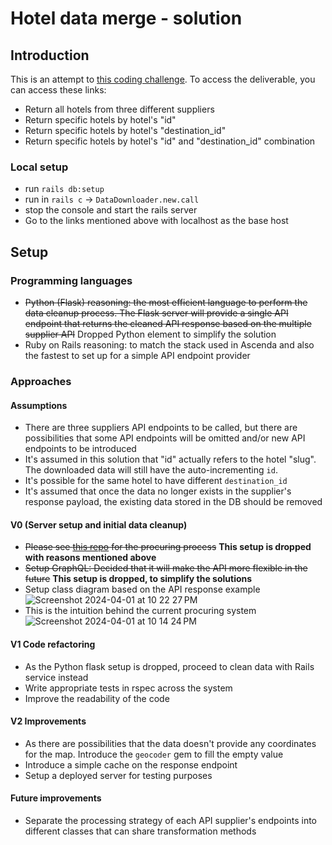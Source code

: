 # Hotel data merge - solution

## Introduction

This is an attempt to [this coding challenge](https://kitt.lewagon.com/db/123650). To access the deliverable, you can access these links:

- Return all hotels from three different suppliers
- Return specific hotels by hotel's "id"
- Return specific hotels by hotel's "destination_id"
- Return specific hotels by hotel's "id" and "destination_id" combination

### Local setup 

- run `rails db:setup`
- run in `rails c` -> `DataDownloader.new.call`
- stop the console and start the rails server
- Go to the links mentioned above with localhost as the base host

## Setup

### Programming languages

- ~~Python (Flask)
  reasoning: the most efficient language to perform the data cleanup process. The Flask server will provide a single API endpoint that returns the cleaned API response based on the multiple supplier API~~
  Dropped Python element to simplify the solution
- Ruby on Rails
  reasoning: to match the stack used in Ascenda and also the fastest to set up for a simple API endpoint provider

### Approaches

#### Assumptions
- There are three suppliers API endpoints to be called, but there are possibilities that some API endpoints will be omitted and/or new API endpoints to be introduced
- It's assumed in this solution that "id" actually refers to the hotel "slug". The downloaded data will still have the auto-incrementing `id`.
- It's possible for the same hotel to have different `destination_id`
- It's assumed that once the data no longer exists in the supplier's response payload, the existing data stored in the DB should be removed

#### V0 (Server setup and initial data cleanup)

- ~~Please see [this repo](https://github.com/primaulia/hotel-cleanup-api) for the procuring process~~ **This setup is dropped with reasons mentioned above**
- ~~Setup GraphQL: Decided that it will make the API more flexible in the future~~ **This setup is dropped, to simplify the solutions**
- Setup class diagram based on the API response example  
![Screenshot 2024-04-01 at 10 22 27 PM](https://github.com/primaulia/hotel_data_api/assets/1294303/48d882a3-46fb-4dbd-ab51-47eba41de7a6)
- This is the intuition behind the current procuring system
![Screenshot 2024-04-01 at 10 14 24 PM](https://github.com/primaulia/hotel_data_api/assets/1294303/4eca79c1-8f12-41d0-aff4-50deaccc8dd9)


#### V1 Code refactoring
- As the Python flask setup is dropped, proceed to clean data with Rails service instead
- Write appropriate tests in rspec across the system
- Improve the readability of the code

#### V2 Improvements
- As there are possibilities that the data doesn't provide any coordinates for the map. Introduce the `geocoder` gem to fill the empty value
- Introduce a simple cache on the response endpoint
- Setup a deployed server for testing purposes

#### Future improvements
- Separate the processing strategy of each API supplier's endpoints into different classes that can share transformation methods
